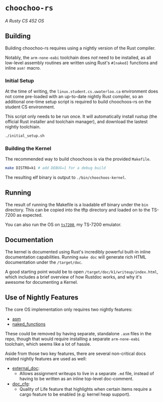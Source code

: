# `choochoo-rs`

_A Rusty CS 452 OS_

## Building

Building choochoo-rs requires using a nightly version of the Rust compiler.

Notably, the `arm-none-eabi` toolchain does _not_ need to be installed, as all
low-level assembly routines are written using Rust's `#[naked]` functions and 
inline `asm!` macro.

### Initial Setup

At the time of writing, the `linux.student.cs.uwaterloo.ca` environment does not
come pre-loaded with an up-to-date nightly Rust compiler, so an additional
one-time setup script is required to build choochoos-rs on the student CS 
environment.

This script only needs to be run once. It will automatically install rustup (the
official Rust installer and toolchain manager), and download the lastest nightly
toolchiain.

```bash
./initial_setup.sh
```

### Building the Kernel

The recommended way to build choochoos is via the provided `Makefile`.

```bash
make DISTRO=k1 # add DEBUG=1 for a debug build
```

The resulting elf binary is output to `./bin/choochoos-kernel`.

## Running

The result of running the Makefile is a loadable elf binary under the `bin`
directory. This can be copied into the tftp directory and loaded on to the
TS-7200 as expected.

You can also run the OS on [`ts7200`](https://github.com/daniel5151/ts7200),
my TS-7200 emulator.

## Documentation

The kernel is documented using Rust's incredibly powerful built-in inline
documentation capabilities. Running `make doc` will generate rich HTML
documentation under the `/target/doc`.

A good starting point would be to open `/target/doc/k1/writeup/index.html`,
which includes a brief overview of how Rustdoc works, and why it's awesome for
documenting a Kernel.

## Use of Nightly Features

The core OS implementation only requires two nightly features:

- [asm](https://doc.rust-lang.org/unstable-book/library-features/asm.html)
- [naked_functions](https://doc.rust-lang.org/unstable-book/language-features/naked-functions.html)

These could be removed by having separate, standalone `.asm` files in the repo,
though that would require installing a separate `arm-none-eabi` toolchain, which
seems like a lot of hassle.

Aside from those two key features, there are several non-critical docs related
nightly features are used as well:

- [external_doc](https://doc.rust-lang.org/unstable-book/language-features/external-doc.html):
    - Allows assignment writeups to live in a separate `.md` file, instead of
    having to be written as an inline top-level doc-comment.
- [doc_cfg](https://doc.rust-lang.org/unstable-book/language-features/doc-cfg.html):
    - Quality of Life feature that highlights when certain items require a cargo
    feature to be enabled (e.g: kernel heap support).
